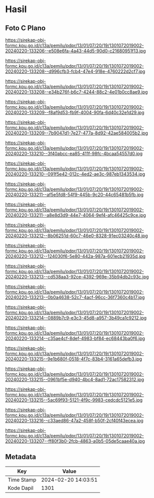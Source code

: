 # Hasil

## Foto C Plano

https://sirekap-obj-formc.kpu.go.id/c13a/pemilu/pdpr/13/01/07/20/19/1301072019002-20240220-133206--e508e6fa-4a43-44d5-90d0-c21680951f13.jpg

https://sirekap-obj-formc.kpu.go.id/c13a/pemilu/pdpr/13/01/07/20/19/1301072019002-20240220-133208--d996cfb3-fcb4-47e4-918e-4760222d2cf7.jpg

https://sirekap-obj-formc.kpu.go.id/c13a/pemilu/pdpr/13/01/07/20/19/1301072019002-20240220-133208--e34b276f-b6c7-4244-88c2-4e01b0cc8ae9.jpg

https://sirekap-obj-formc.kpu.go.id/c13a/pemilu/pdpr/13/01/07/20/19/1301072019002-20240220-133209--f8af9d53-fb9f-4004-90fa-6d40c32e1d29.jpg

https://sirekap-obj-formc.kpu.go.id/c13a/pemilu/pdpr/13/01/07/20/19/1301072019002-20240220-133209--7b9047d1-7e27-477a-8d92-42ae584005b2.jpg

https://sirekap-obj-formc.kpu.go.id/c13a/pemilu/pdpr/13/01/07/20/19/1301072019002-20240220-133210--3f40abcc-ea85-411f-98fc-4bcaa54557d0.jpg

https://sirekap-obj-formc.kpu.go.id/c13a/pemilu/pdpr/13/01/07/20/19/1301072019002-20240220-133210--091f5e42-012c-4ed2-ae3c-987eb1343534.jpg

https://sirekap-obj-formc.kpu.go.id/c13a/pemilu/pdpr/13/01/07/20/19/1301072019002-20240220-133211--af5e5fd8-54f9-445b-9c20-44c65481b5fb.jpg

https://sirekap-obj-formc.kpu.go.id/c13a/pemilu/pdpr/13/01/07/20/19/1301072019002-20240220-133211--a8e8d3d9-44e7-4064-9ef4-afc46425c9ce.jpg

https://sirekap-obj-formc.kpu.go.id/c13a/pemilu/pdpr/13/01/07/20/19/1301072019002-20240220-133212--8b06251d-60c7-46e0-8328-91ec03240c48.jpg

https://sirekap-obj-formc.kpu.go.id/c13a/pemilu/pdpr/13/01/07/20/19/1301072019002-20240220-133212--124030f6-5e80-442a-987a-601ecb21935d.jpg

https://sirekap-obj-formc.kpu.go.id/c13a/pemilu/pdpr/13/01/07/20/19/1301072019002-20240220-133213--cd538aa3-92ce-4392-969e-35b94db2c93c.jpg

https://sirekap-obj-formc.kpu.go.id/c13a/pemilu/pdpr/13/01/07/20/19/1301072019002-20240220-133213--0b0a4638-52c7-4acf-96cc-36f7360c4b17.jpg

https://sirekap-obj-formc.kpu.go.id/c13a/pemilu/pdpr/13/01/07/20/19/1301072019002-20240220-133214--0889b7c9-e3c3-45d8-a957-3b49ca1c9212.jpg

https://sirekap-obj-formc.kpu.go.id/c13a/pemilu/pdpr/13/01/07/20/19/1301072019002-20240220-133214--c35ae4cf-8def-4983-bf84-ec68443ba0f6.jpg

https://sirekap-obj-formc.kpu.go.id/c13a/pemilu/pdpr/13/01/07/20/19/1301072019002-20240220-133215--9e1b680f-0518-4f7c-83b4-3161a65defb3.jpg

https://sirekap-obj-formc.kpu.go.id/c13a/pemilu/pdpr/13/01/07/20/19/1301072019002-20240220-133215--0961bf5e-d940-4bc4-8ad1-72ac17582312.jpg

https://sirekap-obj-formc.kpu.go.id/c13a/pemilu/pdpr/13/01/07/20/19/1301072019002-20240220-133215--5ac69f93-5121-4f9c-9983-cedcdc5121e5.jpg

https://sirekap-obj-formc.kpu.go.id/c13a/pemilu/pdpr/13/01/07/20/19/1301072019002-20240220-133216--c33aed86-47a2-458f-b50f-2cf40f43ecea.jpg

https://sirekap-obj-formc.kpu.go.id/c13a/pemilu/pdpr/13/01/07/20/19/1301072019002-20240220-133207--ff80f3b0-2fcb-4863-a0b5-05de5caae40a.jpg


## Metadata

| Key        | Value               |
| ---------- | ------------------- |
| Time Stamp | 2024-02-20 14:03:51 |
| Kode Dapil | 1301                |



